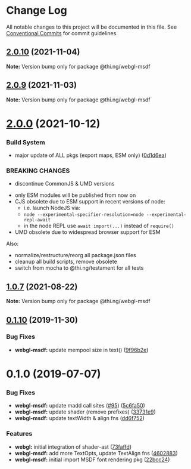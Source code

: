 # Change Log

All notable changes to this project will be documented in this file.
See [Conventional Commits](https://conventionalcommits.org) for commit guidelines.

## [2.0.10](https://github.com/thi-ng/umbrella/compare/@thi.ng/webgl-msdf@2.0.9...@thi.ng/webgl-msdf@2.0.10) (2021-11-04)

**Note:** Version bump only for package @thi.ng/webgl-msdf





## [2.0.9](https://github.com/thi-ng/umbrella/compare/@thi.ng/webgl-msdf@2.0.8...@thi.ng/webgl-msdf@2.0.9) (2021-11-03)

**Note:** Version bump only for package @thi.ng/webgl-msdf





# [2.0.0](https://github.com/thi-ng/umbrella/compare/@thi.ng/webgl-msdf@1.0.8...@thi.ng/webgl-msdf@2.0.0) (2021-10-12)


### Build System

* major update of ALL pkgs (export maps, ESM only) ([0d1d6ea](https://github.com/thi-ng/umbrella/commit/0d1d6ea9fab2a645d6c5f2bf2591459b939c09b6))


### BREAKING CHANGES

* discontinue CommonJS & UMD versions

- only ESM modules will be published from now on
- CJS obsolete due to ESM support in recent versions of node:
  - i.e. launch NodeJS via:
  - `node --experimental-specifier-resolution=node --experimental-repl-await`
  - in the node REPL use `await import(...)` instead of `require()`
- UMD obsolete due to widespread browser support for ESM

Also:
- normalize/restructure/reorg all package.json files
- cleanup all build scripts, remove obsolete
- switch from mocha to @thi.ng/testament for all tests






##  [1.0.7](https://github.com/thi-ng/umbrella/compare/@thi.ng/webgl-msdf@1.0.6...@thi.ng/webgl-msdf@1.0.7) (2021-08-22)

**Note:** Version bump only for package @thi.ng/webgl-msdf

##  [0.1.10](https://github.com/thi-ng/umbrella/compare/@thi.ng/webgl-msdf@0.1.9...@thi.ng/webgl-msdf@0.1.10) (2019-11-30)

###  Bug Fixes

- **webgl-msdf:** update mempool size in text() ([9f96b2e](https://github.com/thi-ng/umbrella/commit/9f96b2ec525cd8d8a5d5e31d39352f0c6e350991))

#  0.1.0 (2019-07-07)

###  Bug Fixes

- **webgl-msdf:** update madd call sites ([#95](https://github.com/thi-ng/umbrella/issues/95)) ([5c6fa50](https://github.com/thi-ng/umbrella/commit/5c6fa50))
- **webgl-msdf:** update shader (remove prefixes) ([33731e9](https://github.com/thi-ng/umbrella/commit/33731e9))
- **webgl-msdf:** update textWidth & align fns ([dd6f752](https://github.com/thi-ng/umbrella/commit/dd6f752))

###  Features

- **webgl:** initial integration of shader-ast ([73faffd](https://github.com/thi-ng/umbrella/commit/73faffd))
- **webgl-msdf:** add more TextOpts, update TextAlign fns ([4602883](https://github.com/thi-ng/umbrella/commit/4602883))
- **webgl-msdf:** initial import MSDF font rendering pkg ([22bcc24](https://github.com/thi-ng/umbrella/commit/22bcc24))
